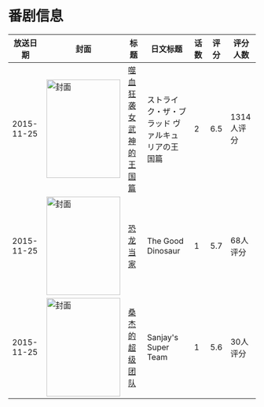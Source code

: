 # 番剧信息

|放送日期|封面|标题|日文标题|话数|评分|评分人数|
|---|---|---|---|---|---|---|
|2015-11-25|<img src="//lain.bgm.tv/pic/cover/c/9d/02/128322_8J31z.jpg" alt="封面" style="width:150px;height:200px;object-fit:cover;">|[噬血狂袭 女武神的王国篇](https://bangumi.tv/subject/128322)|ストライク・ザ・ブラッド ヴァルキュリアの王国篇|2|6.5|1314人评分|
|2015-11-25|<img src="//lain.bgm.tv/pic/cover/c/8d/3b/133858_6Zxn1.jpg" alt="封面" style="width:150px;height:200px;object-fit:cover;">|[恐龙当家](https://bangumi.tv/subject/133858)|The Good Dinosaur|1|5.7|68人评分|
|2015-11-25|<img src="//lain.bgm.tv/pic/cover/c/98/75/170778_z3mMT.jpg" alt="封面" style="width:150px;height:200px;object-fit:cover;">|[桑杰的超级团队](https://bangumi.tv/subject/170778)|Sanjay's Super Team|1|5.6|30人评分|
